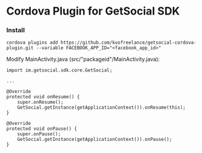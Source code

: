 # Cordova Plugin for GetSocial SDK

### Install

`cordova plugins add https://github.com/kvofreelance/getsocial-cordova-plugin.git --variable FACEBOOK_APP_ID="<facebook_app_id>"`


Modify MainActivity.java (src/"packageid"/MainActivity.java):
	
	import im.getsocial.sdk.core.GetSocial;

	...
	
	@Override
    protected void onResume() {
        super.onResume();
        GetSocial.getInstance(getApplicationContext()).onResume(this);
    }    
    
    @Override
    protected void onPause() {
        super.onPause();
        GetSocial.getInstance(getApplicationContext()).onPause();
    }